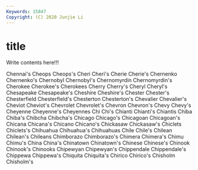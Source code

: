 ```yaml
---
Keywords: 15847
Copyright: (C) 2020 Junjie Li
---
```


# title

Write contents here!!!

Chennai's 
Cheops 
Cheops's 
Cheri 
Cheri's 
Cherie 
Cherie's
Chernenko 
Chernenko's 
Chernobyl 
Chernobyl's 
Chernomyrdin 
Chernomyrdin's 
Cherokee 
Cherokee's 
Cherokees 
Cherry
Cherry's 
Cheryl 
Cheryl's 
Chesapeake 
Chesapeake's 
Cheshire 
Cheshire's 
Chester 
Chester's 
Chesterfield
Chesterfield's 
Chesterton 
Chesterton's 
Chevalier 
Chevalier's 
Cheviot 
Cheviot's 
Chevrolet 
Chevrolet's 
Chevron
Chevron's 
Chevy 
Chevy's 
Cheyenne 
Cheyenne's 
Cheyennes 
Chi 
Chi's 
Chianti 
Chianti's
Chiantis 
Chiba 
Chiba's 
Chibcha 
Chibcha's 
Chicago 
Chicago's 
Chicagoan 
Chicagoan's 
Chicana
Chicana's 
Chicano 
Chicano's 
Chickasaw 
Chickasaw's 
Chiclets 
Chiclets's 
Chihuahua 
Chihuahua's 
Chihuahuas
Chile 
Chile's 
Chilean 
Chilean's 
Chileans 
Chimborazo 
Chimborazo's 
Chimera 
Chimera's 
Chimu
Chimu's 
China 
China's 
Chinatown 
Chinatown's 
Chinese 
Chinese's 
Chinook 
Chinook's 
Chinooks
Chipewyan 
Chipewyan's 
Chippendale 
Chippendale's 
Chippewa 
Chippewa's 
Chiquita 
Chiquita's 
Chirico 
Chirico's
Chisholm 
Chisholm's 
